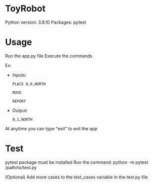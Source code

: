 
# ToyRobot
Python version: 3.8.10
Packages: pytest



# Usage
Run the app.py file
Execute the commands


Ex:

 - Inputs:

	   PLACE 0,0,NORTH
	   
	   MOVE
	   
	   REPORT


 - Output:

	   0,1,NORTH



At anytime you can type "exit" to exit the app



# Test
pytest package must be installed
Run the command: python -m pytest /path/to/test.py

(Optional) Add more cases to the test_cases variable in the test.py file
